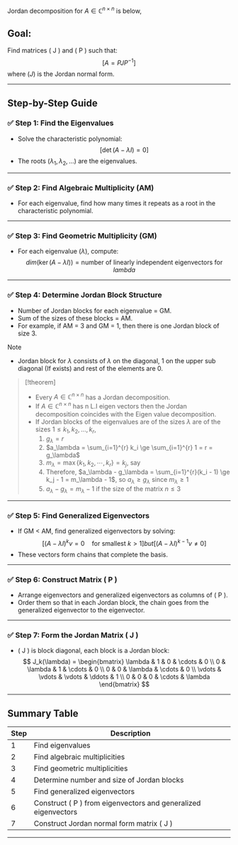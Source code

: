 Jordan decomposition for $A \in \mathbb{C}^{n \times n}$ is below,
## Goal:
Find matrices \( J \) and \( P \) such that:
$$[
A = P J P^{-1}
]$$
where $( J )$ is the Jordan normal form.

---

## Step-by-Step Guide

### ✅ Step 1: Find the Eigenvalues
- Solve the characteristic polynomial:
  $$[
  \det(A - \lambda I) = 0
  ]$$
- The roots $( \lambda_1, \lambda_2, \dots )$ are the eigenvalues.

---

### ✅ Step 2: Find Algebraic Multiplicity (AM)
- For each eigenvalue, find how many times it repeats as a root in the characteristic polynomial.

---

### ✅ Step 3: Find Geometric Multiplicity (GM)
- For each eigenvalue $( \lambda )$, compute:
  $$
  dim(\ker(A - \lambda I)) = \text{number of linearly independent eigenvectors for } lambda
  $$

---

### ✅ Step 4: Determine Jordan Block Structure
- Number of Jordan blocks for each eigenvalue = GM.
- Sum of the sizes of these blocks = AM.
- For example, if AM = 3 and GM = 1, then there is one Jordan block of size 3.
>[!note]
>- Jordan block for $\lambda$ consists of $\lambda$ on the diagonal, 1 on the upper sub diagonal (If exists) and rest of the elements are 0.

>[!theorem]
>- Every $A \in \mathbb{C}^{n \times n}$ has a Jordan decomposition.
>- If $A \in \mathbb{C}^{n \times n}$ has n L.I eigen vectors then the Jordan decomposition coincides with the Eigen value decomposition.
>- If Jordan blocks of the eigenvalues are of the sizes $\lambda$ are of  the sizes $1 \le k_1,k_2, ... , k_r$,
>	1. $g_{\lambda} = r$
>	2. $a_\lambda = \sum_{i=1}^{r} k_i \ge \sum_{i=1}^{r} 1 = r = g_\lambda$
>	3. $m_\lambda = \max\{k_1, k_2, \cdots, k_r\} = k_j$, say  
>	4. Therefore, $a_\lambda - g_\lambda = \sum_{i=1}^{r}(k_i - 1) \ge k_j - 1 = m_\lambda - 1$, so $a_\lambda \ge g_\lambda$ since $m_\lambda \ge 1$  
>	5. $a_\lambda - g_\lambda = m_\lambda - 1$ if the size of the matrix $n \le 3$




---

### ✅ Step 5: Find Generalized Eigenvectors
- If GM < AM, find generalized eigenvectors by solving:
  $$[
  (A - \lambda I)^k v = 0 \quad \text{for smallest } k > 1
  ]
  but
  [
  (A - \lambda I)^{k-1} v \neq 0
  ]$$
- These vectors form chains that complete the basis.

---

### ✅ Step 6: Construct Matrix \( P \)
- Arrange eigenvectors and generalized eigenvectors as columns of \( P \).
- Order them so that in each Jordan block, the chain goes from the generalized eigenvector to the eigenvector.

---

### ✅ Step 7: Form the Jordan Matrix \( J \)
- \( J \) is block diagonal, each block is a Jordan block:
  $$
  J_k(\lambda) =
  \begin{bmatrix}
  \lambda & 1      & 0      & \cdots & 0 \\
  0       & \lambda & 1     & \cdots & 0 \\
  0       & 0       & \lambda & \cdots & 0 \\
  \vdots  & \vdots  & \vdots  & \ddots & 1 \\
  0       & 0       & 0       & \cdots & \lambda
  \end{bmatrix}
  $$

---

## Summary Table

| Step | Description                          |
|-------|-----------------------------------|
| 1     | Find eigenvalues                   |
| 2     | Find algebraic multiplicities     |
| 3     | Find geometric multiplicities     |
| 4     | Determine number and size of Jordan blocks |
| 5     | Find generalized eigenvectors      |
| 6     | Construct \( P \) from eigenvectors and generalized eigenvectors |
| 7     | Construct Jordan normal form matrix \( J \) |

---

